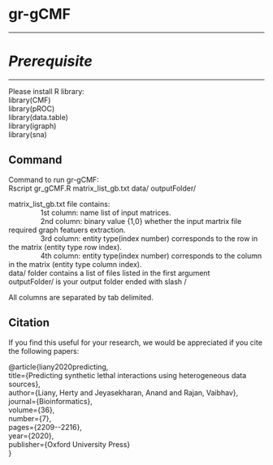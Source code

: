 # gr-gCMF

-----------
# *Prerequisite*
-------------------------------
Please install R library:<br/>
library(CMF)<br/>
library(pROC)<br/>
library(data.table)<br/>
library(igraph)<br/>
library(sna)<br/>

Command
--------------------------------
Command to run gr-gCMF:<br/>
Rscript gr_gCMF.R matrix_list_gb.txt data/ outputFolder/<br/>

matrix_list_gb.txt file contains:<br/>
&nbsp;&nbsp;&nbsp;&nbsp;&nbsp;&nbsp;&nbsp;&nbsp;&nbsp;&nbsp;&nbsp;&nbsp;&nbsp;&nbsp;&nbsp;&nbsp;1st column: name list of input matrices.<br/>
&nbsp;&nbsp;&nbsp;&nbsp;&nbsp;&nbsp;&nbsp;&nbsp;&nbsp;&nbsp;&nbsp;&nbsp;&nbsp;&nbsp;&nbsp;&nbsp;2nd column: binary value {1,0} whether the input martrix file required graph featuers extraction.<br/>
&nbsp;&nbsp;&nbsp;&nbsp;&nbsp;&nbsp;&nbsp;&nbsp;&nbsp;&nbsp;&nbsp;&nbsp;&nbsp;&nbsp;&nbsp;&nbsp;3rd column: entity type(index number) corresponds to the row in the matrix (entity type row index).<br/>
&nbsp;&nbsp;&nbsp;&nbsp;&nbsp;&nbsp;&nbsp;&nbsp;&nbsp;&nbsp;&nbsp;&nbsp;&nbsp;&nbsp;&nbsp;&nbsp;4th column: entity type(index number) corresponds to the column in the matrix (entity type column index).<br/>
data/ folder contains a list of files listed in the first argument<br/>
outputFolder/ is your output folder ended with slash / <br/>

All columns are separated by tab delimited.<br/>

Citation
--------------------------------
If you find this useful for your research, we would be appreciated if you cite the following papers:<br/>

@article{liany2020predicting,<br/>
  title={Predicting synthetic lethal interactions using heterogeneous data sources},<br/>
  author={Liany, Herty and Jeyasekharan, Anand and Rajan, Vaibhav},<br/>
  journal={Bioinformatics},<br/>
  volume={36},<br/>
  number={7},<br/>
  pages={2209--2216},<br/>
  year={2020},<br/>
  publisher={Oxford University Press}<br/>
}<br/>
